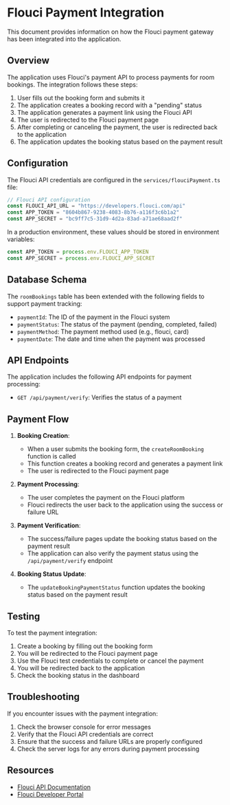 # Flouci Payment Integration

This document provides information on how the Flouci payment gateway has been integrated into the application.

## Overview

The application uses Flouci's payment API to process payments for room bookings. The integration follows these steps:

1. User fills out the booking form and submits it
2. The application creates a booking record with a "pending" status
3. The application generates a payment link using the Flouci API
4. The user is redirected to the Flouci payment page
5. After completing or canceling the payment, the user is redirected back to the application
6. The application updates the booking status based on the payment result

## Configuration

The Flouci API credentials are configured in the `services/flouciPayment.ts` file:

```typescript
// Flouci API configuration
const FLOUCI_API_URL = "https://developers.flouci.com/api"
const APP_TOKEN = "8604b867-9238-4083-8b76-a116f3c6b1a2"
const APP_SECRET = "bc9ff7c5-31d9-4d2a-83ad-a71ae68aad2f"
```

In a production environment, these values should be stored in environment variables:

```typescript
const APP_TOKEN = process.env.FLOUCI_APP_TOKEN
const APP_SECRET = process.env.FLOUCI_APP_SECRET
```

## Database Schema

The `roomBookings` table has been extended with the following fields to support payment tracking:

- `paymentId`: The ID of the payment in the Flouci system
- `paymentStatus`: The status of the payment (pending, completed, failed)
- `paymentMethod`: The payment method used (e.g., flouci, card)
- `paymentDate`: The date and time when the payment was processed

## API Endpoints

The application includes the following API endpoints for payment processing:

- `GET /api/payment/verify`: Verifies the status of a payment

## Payment Flow

1. **Booking Creation**:
   - When a user submits the booking form, the `createRoomBooking` function is called
   - This function creates a booking record and generates a payment link
   - The user is redirected to the Flouci payment page

2. **Payment Processing**:
   - The user completes the payment on the Flouci platform
   - Flouci redirects the user back to the application using the success or failure URL

3. **Payment Verification**:
   - The success/failure pages update the booking status based on the payment result
   - The application can also verify the payment status using the `/api/payment/verify` endpoint

4. **Booking Status Update**:
   - The `updateBookingPaymentStatus` function updates the booking status based on the payment result

## Testing

To test the payment integration:

1. Create a booking by filling out the booking form
2. You will be redirected to the Flouci payment page
3. Use the Flouci test credentials to complete or cancel the payment
4. You will be redirected back to the application
5. Check the booking status in the dashboard

## Troubleshooting

If you encounter issues with the payment integration:

1. Check the browser console for error messages
2. Verify that the Flouci API credentials are correct
3. Ensure that the success and failure URLs are properly configured
4. Check the server logs for any errors during payment processing

## Resources

- [Flouci API Documentation](https://app.flouci.com)
- [Flouci Developer Portal](https://app.flouci.com) 